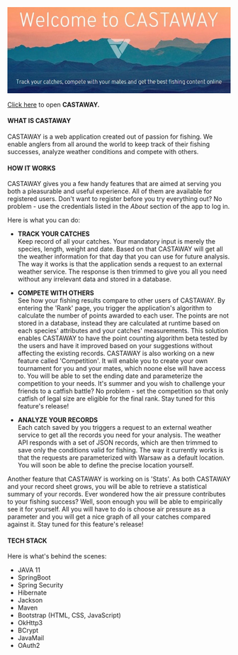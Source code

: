 
![castaway](src/main/resources/static/images/castaway.jpg)


[Click here](https://castawayapp.tech) to open **CASTAWAY.**

#### WHAT IS CASTAWAY 
CASTAWAY is a web application created out of passion for fishing. We enable anglers from all around the world to keep track of their fishing successes, analyze weather conditions and compete with others.



#### HOW IT WORKS  
CASTAWAY gives you a few handy features that are aimed at serving you both a pleasurable and useful experience. All of them are available for registered users. Don't want to register before you try everything out? No problem - use the credentials listed in the *About* section of the app to log in.

Here is what you can do:


* **TRACK YOUR CATCHES**  
Keep record of all your catches. Your mandatory input is merely the species, length, weight and date. Based on that CASTAWAY will get all the weather information for that day that you can use for future analysis. The way it works is that the application sends a request to an external weather service. The response is then trimmed to give you all you need without any irrelevant data and stored in a database.


* **COMPETE WITH OTHERS**  
See how your fishing results compare to other users of CASTAWAY. By entering the 'Rank' page, you trigger the application's algorithm to calculate the number of points awarded to each user. The points are not stored in a database, instead they are calculated at runtime based on each species' attributes and your catches' measurements. This solution enables CASTAWAY to have the point counting algorithm beta tested by the users and have it improved based on your suggestions without affecting the existing records.
CASTAWAY is also working on a new feature called 'Competition'. It will enable you to create your own tournament for you and your mates, which noone else will have access to. You will be able to set the ending date and parameterize the competition to your needs. It's summer and you wish to challenge your friends to a catfish battle? No problem - set the competition so that only catfish of legal size are eligible for the final rank. Stay tuned for this feature's release!


* **ANALYZE YOUR RECORDS**  
Each catch saved by you triggers a request to an external weather service to get all the records you need for your analysis. The weather API responds with a set of JSON records, which are then trimmed to save only the conditions valid for fishing. The way it currently works is that the requests are parameterized with Warsaw as a default location. You will soon be able to define the precise location yourself.

Another feature that CASTAWAY is working on is 'Stats'. As both CASTAWAY and your record sheet grows, you will be able to retrieve a statistical summary of your records. Ever wondered how the air pressure contributes to your fishing success? Well, soon enough you will be able to empirically see it for yourself. All you will have to do is choose air pressure as a parameter and you will get a nice graph of all your catches compared against it. Stay tuned for this feature's release!


#### TECH STACK
Here is what's behind the scenes:

- JAVA 11
- SpringBoot
- Spring Security
- Hibernate
- Jackson
- Maven
- Bootstrap (HTML, CSS, JavaScript)
- OkHttp3
- BCrypt
- JavaMail
- OAuth2
